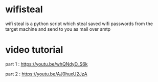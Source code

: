 # wifisteal
wifi steal is a python script which steal saved wifi passwords from the target machine and send to you as mail over smtp
# video tutorial 

part 1 : https://youtu.be/whQNdyD_S6k


part 2 : https://youtu.be/AJ0huxU2JzA
